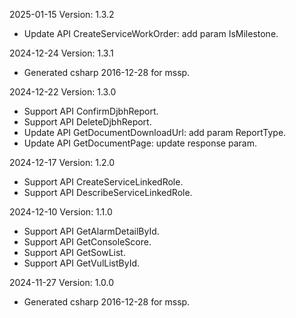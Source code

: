 2025-01-15 Version: 1.3.2
- Update API CreateServiceWorkOrder: add param IsMilestone.


2024-12-24 Version: 1.3.1
- Generated csharp 2016-12-28 for mssp.

2024-12-22 Version: 1.3.0
- Support API ConfirmDjbhReport.
- Support API DeleteDjbhReport.
- Update API GetDocumentDownloadUrl: add param ReportType.
- Update API GetDocumentPage: update response param.


2024-12-17 Version: 1.2.0
- Support API CreateServiceLinkedRole.
- Support API DescribeServiceLinkedRole.


2024-12-10 Version: 1.1.0
- Support API GetAlarmDetailById.
- Support API GetConsoleScore.
- Support API GetSowList.
- Support API GetVulListById.


2024-11-27 Version: 1.0.0
- Generated csharp 2016-12-28 for mssp.


